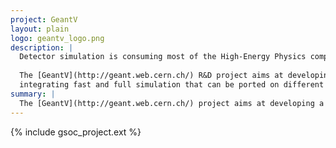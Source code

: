 ```yaml
---
project: GeantV
layout: plain
logo: geantv_logo.png
description: |
  Detector simulation is consuming most of the High-Energy Physics computing cycles, and even so, experiments have to take hard decisions on what to simulate, as their needs surpass the availability of computing resources. It is therefore necessary to explore innovative ways of speeding up simulation in High-Energy Physics.
  
  The [GeantV](http://geant.web.cern.ch/) R&D project aims at developing a high performance detector simulation system
  integrating fast and full simulation that can be ported on different computing architectures, including accelerators.
summary: |
  The [GeantV](http://geant.web.cern.ch/) project aims at developing a high performance detector simulation system that can be ported on different computing architectures, including accelerators.
---
```


{% include gsoc_project.ext %}
